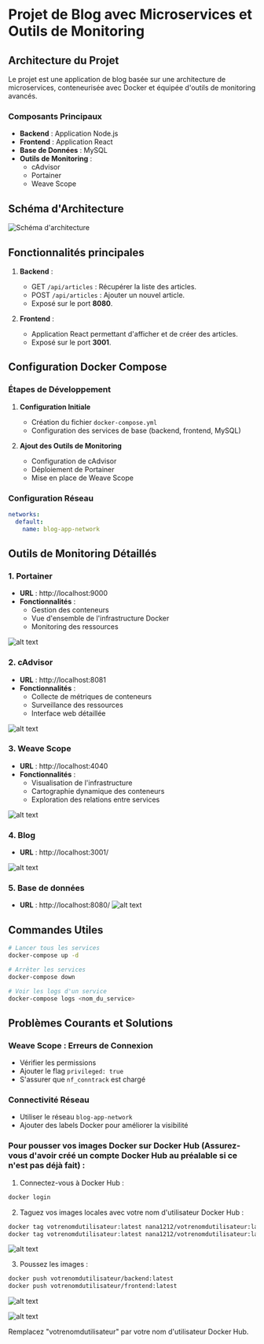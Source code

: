 # Projet de Blog avec Microservices et Outils de Monitoring

## Architecture du Projet

Le projet est une application de blog basée sur une architecture de microservices, conteneurisée avec Docker et équipée d'outils de monitoring avancés.

### Composants Principaux

- **Backend** : Application Node.js
- **Frontend** : Application React
- **Base de Données** : MySQL
- **Outils de Monitoring** :
  - cAdvisor
  - Portainer
  - Weave Scope

## Schéma d'Architecture
![Schéma d'architecture](images/MicroServices.drawio.png)

## Fonctionnalités principales
1. **Backend** :
   - GET `/api/articles` : Récupérer la liste des articles.
   - POST `/api/articles` : Ajouter un nouvel article.
   - Exposé sur le port **8080**.
   
2. **Frontend** :
   - Application React permettant d'afficher et de créer des articles.
   - Exposé sur le port **3001**.

## Configuration Docker Compose

### Étapes de Développement

1. **Configuration Initiale**
   - Création du fichier `docker-compose.yml`
   - Configuration des services de base (backend, frontend, MySQL)

2. **Ajout des Outils de Monitoring**
   - Configuration de cAdvisor
   - Déploiement de Portainer
   - Mise en place de Weave Scope

### Configuration Réseau

```yaml
networks:
  default:
    name: blog-app-network
```

## Outils de Monitoring Détaillés

### 1. Portainer
- **URL** : http://localhost:9000
- **Fonctionnalités** :
  - Gestion des conteneurs
  - Vue d'ensemble de l'infrastructure Docker
  - Monitoring des ressources

![alt text](image.png)


### 2. cAdvisor
- **URL** : http://localhost:8081
- **Fonctionnalités** :
  - Collecte de métriques de conteneurs
  - Surveillance des ressources
  - Interface web détaillée

![alt text](image-4.png)

### 3. Weave Scope
- **URL** : http://localhost:4040
- **Fonctionnalités** :
  - Visualisation de l'infrastructure
  - Cartographie dynamique des conteneurs
  - Exploration des relations entre services

![alt text](image-3.png)


### 4. Blog
- **URL** : http://localhost:3001/

![alt text](image-1.png)

### 5. Base de données 
- **URL** : http://localhost:8080/
![alt text](image-2.png)

## Commandes Utiles

```bash
# Lancer tous les services
docker-compose up -d

# Arrêter les services
docker-compose down

# Voir les logs d'un service
docker-compose logs <nom_du_service>
```

## Problèmes Courants et Solutions

### Weave Scope : Erreurs de Connexion
- Vérifier les permissions
- Ajouter le flag `privileged: true`
- S'assurer que `nf_conntrack` est chargé

### Connectivité Réseau
- Utiliser le réseau `blog-app-network`
- Ajouter des labels Docker pour améliorer la visibilité



### Pour pousser vos images Docker sur Docker Hub (Assurez-vous d'avoir créé un compte Docker Hub au préalable si ce n'est pas déjà fait) :

1. Connectez-vous à Docker Hub :
```bash
docker login
```

2. Taguez vos images locales avec votre nom d'utilisateur Docker Hub :
```bash
docker tag votrenomdutilisateur:latest nana1212/votrenomdutilisateur:latest
docker tag votrenomdutilisateur:latest nana1212/votrenomdutilisateur:latest

```

![alt text](images/image-7.png)

3. Poussez les images :
```bash
docker push votrenomdutilisateur/backend:latest
docker push votrenomdutilisateur/frontend:latest
```
![alt text](images/image-5.png)

![alt text](images/image-6.png)

Remplacez "votrenomdutilisateur" par votre nom d'utilisateur Docker Hub.
